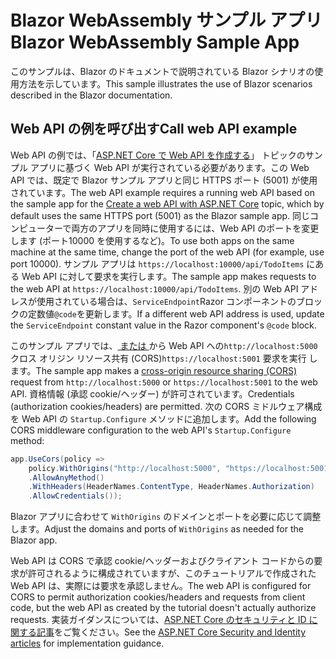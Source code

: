 # <a name="blazor-webassembly-sample-app"></a><span data-ttu-id="9e661-101">Blazor WebAssembly サンプル アプリ</span><span class="sxs-lookup"><span data-stu-id="9e661-101">Blazor WebAssembly Sample App</span></span>

<span data-ttu-id="9e661-102">このサンプルは、Blazor のドキュメントで説明されている Blazor シナリオの使用方法を示しています。</span><span class="sxs-lookup"><span data-stu-id="9e661-102">This sample illustrates the use of Blazor scenarios described in the Blazor documentation.</span></span>

## <a name="call-web-api-example"></a><span data-ttu-id="9e661-103">Web API の例を呼び出す</span><span class="sxs-lookup"><span data-stu-id="9e661-103">Call web API example</span></span>

<span data-ttu-id="9e661-104">Web API の例では、「<a href="https://docs.microsoft.com/aspnet/core/tutorials/first-web-api">ASP.NET Core で Web API を作成する</a>」 トピックのサンプル アプリに基づく Web API が実行されている必要があります。この Web API では、既定で Blazor サンプル アプリと同じ HTTPS ポート (5001) が使用されています。</span><span class="sxs-lookup"><span data-stu-id="9e661-104">The web API example requires a running web API based on the sample app for the <a href="https://docs.microsoft.com/aspnet/core/tutorials/first-web-api">Create a web API with ASP.NET Core</a> topic, which by default uses the same HTTPS port (5001) as the Blazor sample app.</span></span> <span data-ttu-id="9e661-105">同じコンピューターで両方のアプリを同時に使用するには、Web API のポートを変更します (ポート10000 を使用するなど)。</span><span class="sxs-lookup"><span data-stu-id="9e661-105">To use both apps on the same machine at the same time, change the port of the web API (for example, use port 10000).</span></span> <span data-ttu-id="9e661-106">サンプル アプリは `https://localhost:10000/api/TodoItems` にある Web API に対して要求を実行します。</span><span class="sxs-lookup"><span data-stu-id="9e661-106">The sample app makes requests to the web API at `https://localhost:10000/api/TodoItems`.</span></span> <span data-ttu-id="9e661-107">別の Web API アドレスが使用されている場合は、`ServiceEndpoint`Razor コンポーネントのブロックの定数値`@code`を更新します。</span><span class="sxs-lookup"><span data-stu-id="9e661-107">If a different web API address is used, update the `ServiceEndpoint` constant value in the Razor component's `@code` block.</span></span></p>

<span data-ttu-id="9e661-108">このサンプル アプリでは、<a href="https://docs.microsoft.com/aspnet/core/security/cors"> または </a> から Web API への`http://localhost:5000`クロス オリジン リソース共有 (CORS)`https://localhost:5001` 要求を実行 します。</span><span class="sxs-lookup"><span data-stu-id="9e661-108">The sample app makes a <a href="https://docs.microsoft.com/aspnet/core/security/cors">cross-origin resource sharing (CORS)</a> request from `http://localhost:5000` or `https://localhost:5001` to the web API.</span></span> <span data-ttu-id="9e661-109">資格情報 (承認 cookie/ヘッダー) が許可されています。</span><span class="sxs-lookup"><span data-stu-id="9e661-109">Credentials (authorization cookies/headers) are permitted.</span></span> <span data-ttu-id="9e661-110">次の CORS ミドルウェア構成を Web API の `Startup.Configure` メソッドに追加します。</span><span class="sxs-lookup"><span data-stu-id="9e661-110">Add the following CORS middleware configuration to the web API's `Startup.Configure` method:</span></span></p>

```csharp
app.UseCors(policy => 
    policy.WithOrigins("http://localhost:5000", "https://localhost:5001")
    .AllowAnyMethod()
    .WithHeaders(HeaderNames.ContentType, HeaderNames.Authorization)
    .AllowCredentials());
```

<span data-ttu-id="9e661-111">Blazor アプリに合わせて `WithOrigins` のドメインとポートを必要に応じて調整します。</span><span class="sxs-lookup"><span data-stu-id="9e661-111">Adjust the domains and ports of `WithOrigins` as needed for the Blazor app.</span></span>

<span data-ttu-id="9e661-112">Web API は CORS で承認 cookie/ヘッダーおよびクライアント コードからの要求が許可されるように構成されていますが、このチュートリアルで作成された Web API は、実際には要求を承認しません。</span><span class="sxs-lookup"><span data-stu-id="9e661-112">The web API is configured for CORS to permit authorization cookies/headers and requests from client code, but the web API as created by the tutorial doesn't actually authorize requests.</span></span> <span data-ttu-id="9e661-113">実装ガイダンスについては、<a href="https://docs.microsoft.com/aspnet/core/security/">ASP.NET Core のセキュリティと ID に関する記事</a>をご覧ください。</span><span class="sxs-lookup"><span data-stu-id="9e661-113">See the <a href="https://docs.microsoft.com/aspnet/core/security/">ASP.NET Core Security and Identity articles</a> for implementation guidance.</span></span>
